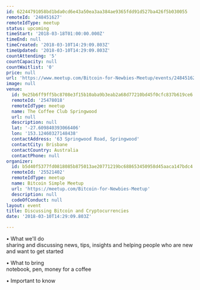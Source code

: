```yaml
---
id: 62244791058bd1bda0cd6e43a50ea3aa384ae9365fdd91d527ba426f5b030055
remoteId: '248451627'
remoteIdType: meetup
status: upcoming
timeStart: '2018-03-18T01:00:00.000Z'
timeEnd: null
timeCreated: '2018-03-10T14:29:09.803Z'
timeUpdated: '2018-03-10T14:29:09.803Z'
countAttending: '5'
countCapacity: null
countWaitlist: '0'
price: null
url: 'https://www.meetup.com/Bitcoin-for-Newbies-Meetup/events/248451627/'
image: null
venue:
  id: 9e25b6ff9ff5bc8708e3f15b10aba9b3eab2a68d77210bd45f0cfc837b619ce6
  remoteId: '25478018'
  remoteIdType: meetup
  name: The Coffee Club Springwood
  url: null
  description: null
  lat: '-27.609840393066406'
  lon: '153.12460327148438'
  contactAddress: '63 Springwood Road, Springwood'
  contactCity: Brisbane
  contactCountry: Australia
  contactPhone: null
organizer:
  id: b5d40f5377fd0818085b875013ae20771219bc688653450958d45aaca147bdc4
  remoteId: '25521402'
  remoteIdType: meetup
  name: Bitcoin Simple Meetup
  url: 'https://meetup.com/Bitcoin-for-Newbies-Meetup'
  description: null
  codeOfConduct: null
layout: event
title: Discussing Bitcoin and Cryptocurrencies
date: '2018-03-10T14:29:09.803Z'

---
```

<p>• What we'll do<br/>sharing and discussing news, tips, insights and helping people who are new and want to get started</p> <p>• What to bring<br/>notebook, pen, money for a coffee</p> <p>• Important to know</p>
